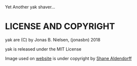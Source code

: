 Yet Another yak shaver...

# LICENSE AND COPYRIGHT

yak are (C) by Jonas B. Nielsen, (jonasbn)
2018

yak is released under the MIT License

Image used on [website](https://jonasbn.github.io/yak/) is under copyright by [Shane Aldendorff](https://unsplash.com/photos/3b3O75X0Jzg)
